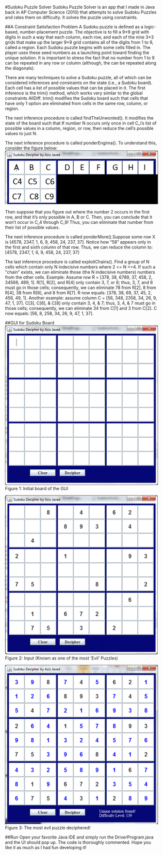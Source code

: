#Sudoku Puzzle Solver
Sudoku Puzzle Solver is an app that I made in Java back in AP Computer Science (2010) that attempts to solve Sudoku Puzzles and rates them on difficulty. It solves the puzzle using constraints.

##A Constraint Satisfaction Problem
A Sudoku puzzle is defined as a logic-based, number-placement puzzle. The objective is to fill a 9×9 grid with digits in such a way that each column, each row, and each of the nine 3×3 grids that make up the larger 9×9 grid contains all of the digits from 1 to 9, called a region. Each Sudoku puzzle begins with some cells filled in. The player uses these seed numbers as a launching point toward finding the unique solution. It is important to stress the fact that no number from 1 to 9 can be repeated in any row or column (although, the can be repeated along the diagonals). 

There are many techniques to solve a Sudoku puzzle, all of which can be considered inferences and constraints on the state (i.e., a Sudoku board). Each cell has a list of possible values that can be placed in it. The first inference is the trim() method, which works very similar to the global constraints AllDiff. trim() modifies the Sudoku board such that cells that have only 1 option are eliminated from cells in the same row, column, or region. 

The next inference procedure is called findTheUnwonted(). It modifies the state of the board such that If number N occurs only once in cell C_i’s list of possible values in a column, region, or row, then reduce the cell’s possible values to just N.

The next inference procedure is called ponderEngima(). To understand this, consider the figure below:
![](/readme-pics/ponderEngimaExplanation.png)

Then suppose that you figure out where the number 2 occurs in the first row, and that it’s only possible in A, B or C. Then, you can conclude that it won’t occur in C_4 through C_9! Thus, you can eliminate that number from their list of possible values. 

The next inference procedure is called ponderMore().Suppose some row X is [4578, 2347, 1, 6, 9, 458, 24, 237, 37]. Notice how “58” appears only in the first and sixth column of that row. Thus, we can reduce the column to: [4578, 2347, 1, 6, 9, 458, 24, 237, 37]

The last inference procedure is called exploitChains(). Find a group of N cells which contain only N indecisive numbers where 2 <= N <=4. If such a "chain"	exists, we can eliminate those (the N indecisive numbers) numbers from the other cells. Example: Assume row R = [378, 38, 6789, 37, 458, 2, 34568, 489, 1]. R[1], R[2], and R[4] only contain 3, 7, or 8; thus, 3, 7, and 8 must go in those cells; consequently, we can eliminate 78 from R[2], 8 from R[4], 38 from R[6], and 8 from R[7]. R now equals: [378, 38, 69, 37, 45, 2, 456, 49, 1]. 
Another example: assume column C = [56, 348, 2358, 34, 26, 9, 47, 1, 37]. C[3], C[6], & C[8] only contain 3, 4, & 7; thus, 3, 4, & 7 must go in those cells; consequently, we can eliminate 34 from C[1] and 3 from C[2]. C now equals: [56, 8, 258, 34, 26, 9, 47, 1, 37].

##GUI for Sudoku Board
![](/readme-pics/initial.png)
Figure 1: Initial board of the GUI

![](/readme-pics/evil-puzzle-initial.png)
Figure 2: Input (Known as one of the most ‘Evil’ Puzzles)

![](/readme-pics/evil-puzzle-solved.png)
Figure 3: The most evil puzzle deciphered!

##Run
Open your favorite Java IDE and simply run the DriverProgram.java and the UI should pop up. The code is thoroughly commented. Hope you like it as much as I had fun developing it!
